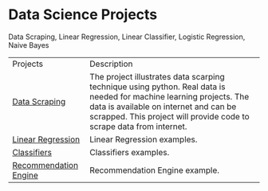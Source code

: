 # Data Science Projects 
Data Scraping, Linear Regression, Linear Classifier, Logistic Regression, Naive Bayes
<table>
    <tr>
        <td>Projects</td>
        <td>Description</td>
    </tr>
    <tr>
        <td> <a href='https://github.com/rajan2275/Data-Science-Projects/tree/master/Data%20Scraping'>Data Scraping</a></td>
        <td>The project illustrates data scarping technique
        using python. Real data is needed for machine learning projects. The data is available on internet and can be scrapped. This project
        will provide code to scrape data from internet.</td>
    </tr>
    <tr>
        <td> <a href='https://github.com/rajan2275/Data-Science-Projects/tree/master/Linear%20Regression'>Linear Regression</a></td>
        <td>Linear Regression examples.</td>
    </tr>
    <tr>
         <td> <a href='https://github.com/rajan2275/Data-Science-Projects/tree/master/Classifiers'>Classifiers</a></td>
           <td>Classifiers examples.</td>
    </tr>
    <td><a href='https://github.com/rajan2275/Data-Science-Projects/tree/master/Recommendation%20Engine'>Recommendation Engine</a></td>
    <td>Recommendation Engine example.</td>
</table>

